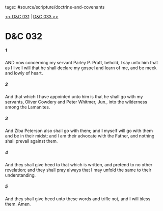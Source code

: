 tags:: #source/scripture/doctrine-and-covenants

[<< D&C 031](/Doctrine_and_Covenants/D&C_031.md) | [D&C 033 >>](/Doctrine_and_Covenants/D&C_033.md)

# D&C 032

##### 1

AND now concerning my servant Parley P. Pratt, behold, I say unto him that as I live I will that he shall declare my gospel and learn of me, and be meek and lowly of heart.

##### 2

And that which I have appointed unto him is that he shall go with my servants, Oliver Cowdery and Peter Whitmer, Jun., into the wilderness among the Lamanites.

##### 3

And Ziba Peterson also shall go with them; and I myself will go with them and be in their midst; and I am their advocate with the Father, and nothing shall prevail against them.

##### 4

And they shall give heed to that which is written, and pretend to no other revelation; and they shall pray always that I may unfold the same to their understanding.

##### 5

And they shall give heed unto these words and trifle not, and I will bless them. Amen.
